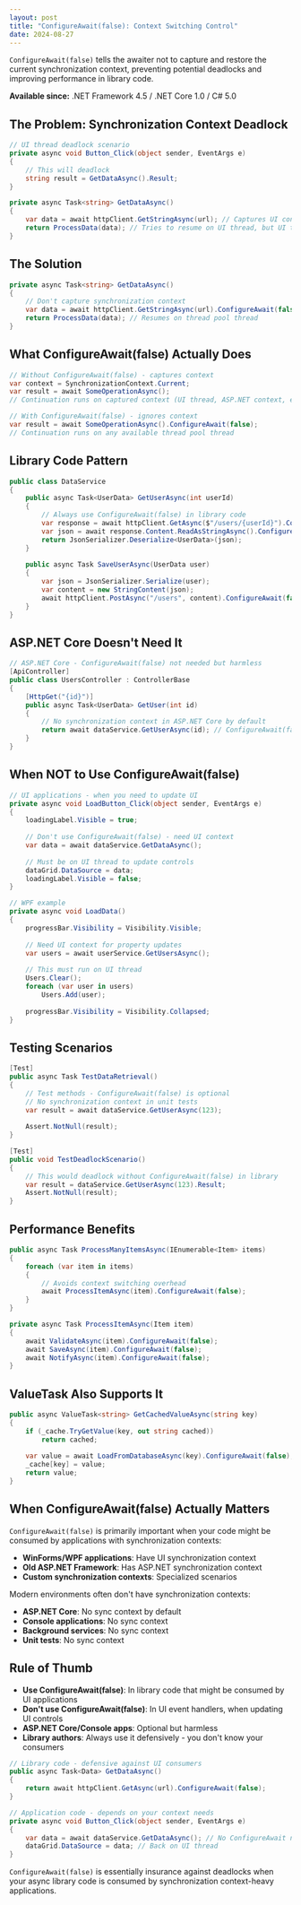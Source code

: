 ```yaml
---
layout: post
title: "ConfigureAwait(false): Context Switching Control"
date: 2024-08-27
---
```


`ConfigureAwait(false)` tells the awaiter not to capture and restore the current synchronization context, preventing potential deadlocks and improving performance in library code.

**Available since:** .NET Framework 4.5 / .NET Core 1.0 / C# 5.0

## The Problem: Synchronization Context Deadlock

```csharp
// UI thread deadlock scenario
private async void Button_Click(object sender, EventArgs e)
{
    // This will deadlock
    string result = GetDataAsync().Result;
}

private async Task<string> GetDataAsync()
{
    var data = await httpClient.GetStringAsync(url); // Captures UI context
    return ProcessData(data); // Tries to resume on UI thread, but UI thread is blocked
}
```

## The Solution

```csharp
private async Task<string> GetDataAsync()
{
    // Don't capture synchronization context
    var data = await httpClient.GetStringAsync(url).ConfigureAwait(false);
    return ProcessData(data); // Resumes on thread pool thread
}
```

## What ConfigureAwait(false) Actually Does

```csharp
// Without ConfigureAwait(false) - captures context
var context = SynchronizationContext.Current;
var result = await SomeOperationAsync();
// Continuation runs on captured context (UI thread, ASP.NET context, etc.)

// With ConfigureAwait(false) - ignores context
var result = await SomeOperationAsync().ConfigureAwait(false);
// Continuation runs on any available thread pool thread
```

## Library Code Pattern

```csharp
public class DataService
{
    public async Task<UserData> GetUserAsync(int userId)
    {
        // Always use ConfigureAwait(false) in library code
        var response = await httpClient.GetAsync($"/users/{userId}").ConfigureAwait(false);
        var json = await response.Content.ReadAsStringAsync().ConfigureAwait(false);
        return JsonSerializer.Deserialize<UserData>(json);
    }
    
    public async Task SaveUserAsync(UserData user)
    {
        var json = JsonSerializer.Serialize(user);
        var content = new StringContent(json);
        await httpClient.PostAsync("/users", content).ConfigureAwait(false);
    }
}
```

## ASP.NET Core Doesn't Need It

```csharp
// ASP.NET Core - ConfigureAwait(false) not needed but harmless
[ApiController]
public class UsersController : ControllerBase
{
    [HttpGet("{id}")]
    public async Task<UserData> GetUser(int id)
    {
        // No synchronization context in ASP.NET Core by default
        return await dataService.GetUserAsync(id); // ConfigureAwait(false) not needed
    }
}
```

## When NOT to Use ConfigureAwait(false)

```csharp
// UI applications - when you need to update UI
private async void LoadButton_Click(object sender, EventArgs e)
{
    loadingLabel.Visible = true;
    
    // Don't use ConfigureAwait(false) - need UI context
    var data = await dataService.GetDataAsync();
    
    // Must be on UI thread to update controls
    dataGrid.DataSource = data;
    loadingLabel.Visible = false;
}

// WPF example
private async void LoadData()
{
    progressBar.Visibility = Visibility.Visible;
    
    // Need UI context for property updates
    var users = await userService.GetUsersAsync();
    
    // This must run on UI thread
    Users.Clear();
    foreach (var user in users)
        Users.Add(user);
        
    progressBar.Visibility = Visibility.Collapsed;
}
```

## Testing Scenarios

```csharp
[Test]
public async Task TestDataRetrieval()
{
    // Test methods - ConfigureAwait(false) is optional
    // No synchronization context in unit tests
    var result = await dataService.GetUserAsync(123);
    
    Assert.NotNull(result);
}

[Test] 
public void TestDeadlockScenario()
{
    // This would deadlock without ConfigureAwait(false) in library
    var result = dataService.GetUserAsync(123).Result;
    Assert.NotNull(result);
}
```

## Performance Benefits

```csharp
public async Task ProcessManyItemsAsync(IEnumerable<Item> items)
{
    foreach (var item in items)
    {
        // Avoids context switching overhead
        await ProcessItemAsync(item).ConfigureAwait(false);
    }
}

private async Task ProcessItemAsync(Item item)
{
    await ValidateAsync(item).ConfigureAwait(false);
    await SaveAsync(item).ConfigureAwait(false);
    await NotifyAsync(item).ConfigureAwait(false);
}
```

## ValueTask Also Supports It

```csharp
public async ValueTask<string> GetCachedValueAsync(string key)
{
    if (_cache.TryGetValue(key, out string cached))
        return cached;
        
    var value = await LoadFromDatabaseAsync(key).ConfigureAwait(false);
    _cache[key] = value;
    return value;
}
```

## When ConfigureAwait(false) Actually Matters

`ConfigureAwait(false)` is primarily important when your code might be consumed by applications with synchronization contexts:

- **WinForms/WPF applications**: Have UI synchronization context
- **Old ASP.NET Framework**: Has ASP.NET synchronization context
- **Custom synchronization contexts**: Specialized scenarios

Modern environments often don't have synchronization contexts:
- **ASP.NET Core**: No sync context by default
- **Console applications**: No sync context
- **Background services**: No sync context
- **Unit tests**: No sync context

## Rule of Thumb

- **Use ConfigureAwait(false)**: In library code that might be consumed by UI applications
- **Don't use ConfigureAwait(false)**: In UI event handlers, when updating UI controls
- **ASP.NET Core/Console apps**: Optional but harmless
- **Library authors**: Always use it defensively - you don't know your consumers

```csharp
// Library code - defensive against UI consumers
public async Task<Data> GetDataAsync()
{
    return await httpClient.GetAsync(url).ConfigureAwait(false);
}

// Application code - depends on your context needs
private async void Button_Click(object sender, EventArgs e)
{
    var data = await dataService.GetDataAsync(); // No ConfigureAwait needed
    dataGrid.DataSource = data; // Back on UI thread
}
```

`ConfigureAwait(false)` is essentially insurance against deadlocks when your async library code is consumed by synchronization context-heavy applications.